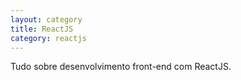 ```yaml
---
layout: category
title: ReactJS
category: reactjs
---
```


Tudo sobre desenvolvimento front-end com ReactJS.
